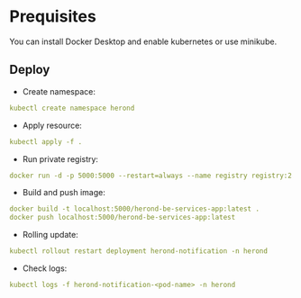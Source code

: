 # Prequisites

You can install Docker Desktop and enable kubernetes or use minikube.

## Deploy

- Create namespace:

```yaml
kubectl create namespace herond
```

- Apply resource:

```yaml
kubectl apply -f .
```

- Run private registry:

```yaml
docker run -d -p 5000:5000 --restart=always --name registry registry:2
```

- Build and push image:

```yaml
docker build -t localhost:5000/herond-be-services-app:latest .
docker push localhost:5000/herond-be-services-app:latest
```

- Rolling update:

```yaml
kubectl rollout restart deployment herond-notification -n herond
```

- Check logs:

```yaml
kubectl logs -f herond-notification-<pod-name> -n herond
```
